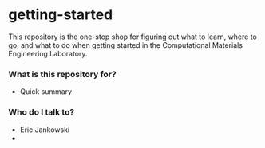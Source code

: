 # getting-started #

This repository is the one-stop shop for figuring out what to learn, where to go, and what to do when getting started in the
Computational Materials Engineering Laboratory.

### What is this repository for? ###

* Quick summary

### Who do I talk to? ###

* Eric Jankowski
* 